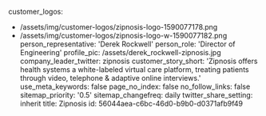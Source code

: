 customer_logos:
  - /assets/img/customer-logos/zipnosis-logo-1590077178.png
  - /assets/img/customer-logos/zipnosis-logo-w-1590077182.png
person_representative: 'Derek Rockwell'
person_role: 'Director of Engineering'
profile_pic: /assets/derek_rockwell-zipnosis.jpg
company_leader_twitter: zipnosis
customer_story_short: 'Zipnosis offers health systems a white-labeled virtual care platform, treating patients through video, telephone & adaptive online interviews.'
use_meta_keywords: false
page_no_index: false
no_follow_links: false
sitemap_priority: '0.5'
sitemap_changefreq: daily
twitter_share_setting: inherit
title: Zipnosis
id: 56044aea-c6bc-46d0-b9b0-d0371afb9f49
